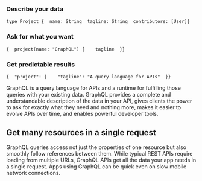 ### Describe your data

```
type Project {  name: String  tagline: String  contributors: [User]}
```

### Ask for what you want

```
{  project(name: "GraphQL") {    tagline  }}
```

### Get predictable results

```
{  "project": {    "tagline": "A query language for APIs"  }}
```

GraphQL is a query language for APIs and a runtime for fulfilling those queries with your existing data. GraphQL provides a complete and understandable description of the data in your API, gives clients the power to ask for exactly what they need and nothing more, makes it easier to evolve APIs over time, and enables powerful developer tools.

## Get many resources in a single request

GraphQL queries access not just the properties of one resource but also smoothly follow references between them. While typical REST APIs require loading from multiple URLs, GraphQL APIs get all the data your app needs in a single request. Apps using GraphQL can be quick even on slow mobile network connections.